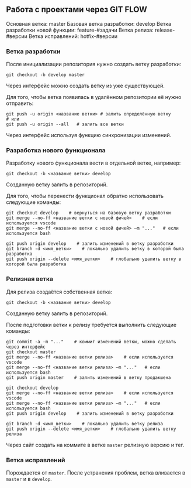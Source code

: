 ## Работа с проектами через GIT FLOW
Основная ветка: master
Базовая ветка разработки: develop
Ветка разработки новой функции: feature-#задачи
Ветка релиза: release-#версии
Ветка исправлений: hotfix-#версии

### Ветка разработки
После инициализации репозитория нужно создать ветку разработки:

    git checkout -b develop master
Через интерфейс можно создать ветку из уже существующей.

Для того, чтобы ветка появилась в удалённом репозитории её нужно отправить:

    git push -u origin <название ветки> # залить определённую ветку
    # или
    git push -u origin --all   # залить все ветки
Через интерфейс используя функцию синхронизации изменений.

### Разработка нового функционала
Разработку нового функционала вести в отдельной ветке, например:

    git checkout -b <название ветки> develop
Созданную ветку залить в репозиторий.

Для того, чтобы перенести функционал обратно использовать следующие команды:

    git checkout develop    # вернуться на базовую ветку разработки
    git merge --no-ff <название ветки с новой фичей>    # если используется vscode
    git merge --no-ff <название ветки с новой фичей> –m "..."   # если используется bash

    git push origin develop    # залить изменений в ветку разработки
    git branch -d <имя_ветки>    # локально удалить ветку в которой была разработка
    git push origin --delete <имя_ветки>    # глобально удалить ветку в которой была разработка

### Релизная ветка
Для релиза создаётся собственная ветка:

    git checkout -b <название ветки> develop
Созданную ветку залить в репозиторий.

После подготовки ветки к релизу требуется выполнить следующие команды:

    git commit -a -m "..."    # коммит изменений ветки, можно сделать через интерфейс
    git checkout master
    git merge --no-ff <название ветки релиза>    # если используется vscode
    git merge --no-ff <название ветки релиза> –m "..."   # если используется bash
    git push origin master    # залить изменений в ветку продакшена

    git checkout develop
    git merge --no-ff <название ветки релиза>    # если используется vscode
    git merge --no-ff <название ветки релиза> –m "..."   # если используется bash
    git push origin develop    # залить изменений в ветку разработки

    git branch -d <имя_ветки>    # локально удалить ветку релиза
    git push origin --delete <имя_ветки>    # глобально удалить ветку релиза
Через сайт создать на коммите в ветке `master` релизную версию и тег.

### Ветка исправлений
Порождается от `master`. После устранения проблем, ветка вливается в `master` и в `develop`.